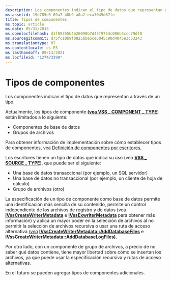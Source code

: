 ```yaml
---
description: Los componentes indican el tipo de datos que representan a través de un tipo.
ms.assetid: 19d785d5-09a7-48b9-a0a2-eca3049d67fe
title: Tipos de componentes
ms.topic: article
ms.date: 05/31/2018
ms.openlocfilehash: d1f89355b4b26090b7d43f9753c086b4ccc79df0
ms.sourcegitcommit: d75fc10b9f0825bbe5ce5045c90d4045e3c53243
ms.translationtype: MT
ms.contentlocale: es-ES
ms.lasthandoff: 09/13/2021
ms.locfileid: "127473390"
---
```

# <a name="component-types"></a>Tipos de componentes

Los componentes indican el tipo de datos que representan a través de un tipo.

Actualmente, los tipos de componente [**(vea VSS \_ COMPONENT \_ TYPE**](/windows/desktop/api/VsWriter/ne-vswriter-vss_component_type)) están limitados a lo siguiente:

-   Componentes de base de datos
-   Grupos de archivos

Para obtener información de implementación sobre cómo establecer tipos de componentes, vea [Definición de componentes por escritores.](definition-of-components-by-writers.md)

Los escritores tienen un tipo de datos que indica su uso (vea [**VSS \_ SOURCE \_ TYPE**](/windows/desktop/api/VsWriter/ne-vswriter-vss_source_type)), que puede ser el siguiente:

-   Una base de datos transaccional (por ejemplo, un SQL servidor)
-   Una base de datos no transaccional (por ejemplo, un cliente de hoja de cálculo)
-   Grupo de archivos (otro)

La especificación de un tipo de componente como base de datos permite una identificación más sencilla de su contenido, permite un control independiente de los archivos de registro y de datos (vea [**IVssCreateWriterMetadata**](/windows/desktop/api/VsWriter/nl-vswriter-ivsscreatewritermetadata) e [**IVssExwriterMetadata**](/windows/desktop/api/VsBackup/nl-vsbackup-ivssexaminewritermetadata) para obtener más información) y aplica un mayor poder en la selección de archivos al no permitir la selección de archivos recursiva o usar una ruta de acceso alternativa [*(vea*](vssgloss-a.md) [**IVssCreateWriterMetadata::AddDatabaseFiles**](/windows/desktop/api/VsWriter/nf-vswriter-ivsscreatewritermetadata-adddatabasefiles) e [**IVssCreateWriterMetadata::AddDatabaseLogFiles).**](/windows/desktop/api/VsWriter/nf-vswriter-ivsscreatewritermetadata-adddatabaselogfiles)

Por otro lado, con un componente de grupo de archivos, a precio de no saber qué datos contiene, tiene mayor libertad sobre cómo se insertan los archivos, ya que puede usar la especificación recursiva y rutas de acceso alternativas.

En el futuro se pueden agregar tipos de componentes adicionales.

 

 



